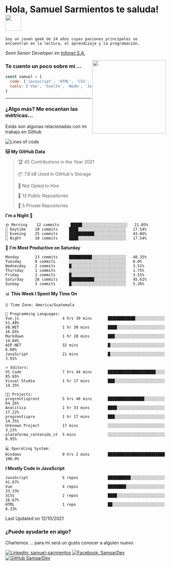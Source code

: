 <h1>Hola, Samuel Sarmientos te saluda! <img src="https://media.giphy.com/media/ZEOAnq3ockGojO0E7n/giphy.gif" width="50"></h1>
<code>Soy un joven geek de 24 años cuyas pasiones principales se
encuentran en la lectura, el aprendizaje y la programación.</code>
<br>
<p><em>Semi Senior Developer en <a href="https://www.progrentis.com/">Infonet S.A.</a>
</em></p>
<img align='right' src="https://media.giphy.com/media/du3J3cXyzhj75IOgvA/giphy.gif" width="230">

### Te cuento un poco sobre mí ...

```javascript
const samuel = {
  code: ['Javascript', 'HTML', 'CSS', 'SASS', 'Python', 'C#'],
  tools: ['Vue', 'Svelte', 'Node', 'Jest', 'Strapi']
}
```
---

### ¿Algo más? Me encantan las métricas...
Estás son algunas relacionadas con mi trabajo en Github

<!--START_SECTION:waka-->
![Lines of code](https://img.shields.io/badge/From%20Hello%20World%20I%27ve%20Written-104662%20lines%20of%20code-blue)

**🐱 My GitHub Data** 

> 🏆 45 Contributions in the Year 2021
 > 
> 📦 7.8 kB Used in GitHub's Storage 
 > 
> 🚫 Not Opted to Hire
 > 
> 📜 13 Public Repositories 
 > 
> 🔑 5 Private Repositories  
 > 
**I'm a Night 🦉** 

```text
🌞 Morning    12 commits     █████░░░░░░░░░░░░░░░░░░░░   21.05% 
🌆 Daytime    10 commits     ████░░░░░░░░░░░░░░░░░░░░░   17.54% 
🌃 Evening    25 commits     ███████████░░░░░░░░░░░░░░   43.86% 
🌙 Night      10 commits     ████░░░░░░░░░░░░░░░░░░░░░   17.54%

```
📅 **I'm Most Productive on Saturday** 

```text
Monday       23 commits     ██████████░░░░░░░░░░░░░░░   40.35% 
Tuesday      0 commits      ░░░░░░░░░░░░░░░░░░░░░░░░░   0.0% 
Wednesday    2 commits      █░░░░░░░░░░░░░░░░░░░░░░░░   3.51% 
Thursday     1 commits      ░░░░░░░░░░░░░░░░░░░░░░░░░   1.75% 
Friday       2 commits      █░░░░░░░░░░░░░░░░░░░░░░░░   3.51% 
Saturday     26 commits     ███████████░░░░░░░░░░░░░░   45.61% 
Sunday       3 commits      █░░░░░░░░░░░░░░░░░░░░░░░░   5.26%

```


📊 **This Week I Spent My Time On** 

```text
⌚︎ Time Zone: America/Guatemala

💬 Programming Languages: 
Vue.js                   4 hrs 39 mins       ████████████░░░░░░░░░░░░░   51.48% 
VB.NET                   1 hr 30 mins        ████░░░░░░░░░░░░░░░░░░░░░   16.65% 
Markdown                 1 hr 20 mins        ███░░░░░░░░░░░░░░░░░░░░░░   14.84% 
ASP.NET                  32 mins             █░░░░░░░░░░░░░░░░░░░░░░░░   6.08% 
JavaScript               21 mins             █░░░░░░░░░░░░░░░░░░░░░░░░   3.91%

🔥 Editors: 
VS Code                  7 hrs 44 mins       █████████████████████░░░░   85.65% 
Visual Studio            1 hr 17 mins        ███░░░░░░░░░░░░░░░░░░░░░░   14.35%

🐱‍💻 Projects: 
progrentisprost          5 hrs 48 mins       ████████████████░░░░░░░░░   64.26% 
Analitica                1 hr 33 mins        ████░░░░░░░░░░░░░░░░░░░░░   17.22% 
progrentispro            1 hr 17 mins        ███░░░░░░░░░░░░░░░░░░░░░░   14.35% 
Unknown Project          17 mins             ░░░░░░░░░░░░░░░░░░░░░░░░░   3.23% 
plataforma_contenido_st  5 mins              ░░░░░░░░░░░░░░░░░░░░░░░░░   0.95%

💻 Operating System: 
Windows                  9 hrs 2 mins        █████████████████████████   100.0%

```

**I Mostly Code in JavaScript** 

```text
JavaScript               5 repos             ██████████░░░░░░░░░░░░░░░   41.67% 
Vue                      4 repos             ████████░░░░░░░░░░░░░░░░░   33.33% 
SCSS                     2 repos             ████░░░░░░░░░░░░░░░░░░░░░   16.67% 
HTML                     1 repo              ██░░░░░░░░░░░░░░░░░░░░░░░   8.33%

```



 Last Updated on 12/10/2021
<!--END_SECTION:waka-->

### ¿Puedo ayudarte en algo?
Charlemos ... para mí será un gusto conocer a alguien nuevo.

[![Linkedin: samuel-sarmientos](https://img.shields.io/badge/-Samuel%20Sarmientos-blue?style=flat-square&logo=Linkedin&logoColor=white)](https://www.linkedin.com/in/samuel-sarmientos)
[![Facebook: SamsarDev](https://img.shields.io/badge/-SamsarDev-white?style=flat-square&logo=Facebook)](https://www.facebook.com/Samsar.Dev)
[![GitHub SamsarDev](https://img.shields.io/github/followers/SamsarDev?label=follow&style=social)](https://github.com/SamsarDev)
